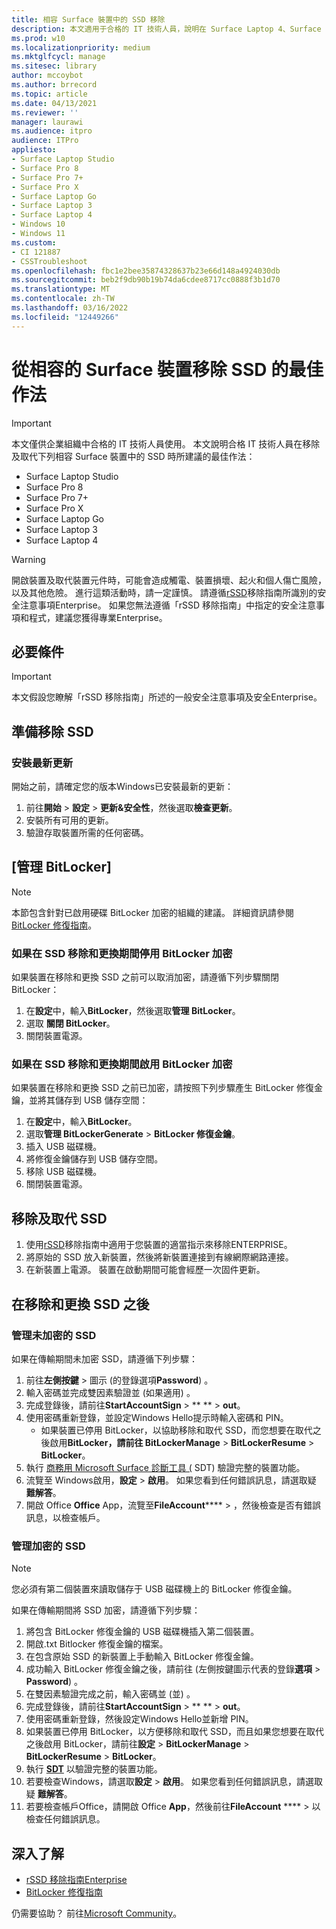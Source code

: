 ```yaml
---
title: 相容 Surface 裝置中的 SSD 移除
description: 本文適用于合格的 IT 技術人員，說明在 Surface Laptop 4、Surface Laptop 3、Surface Pro 7+、Surface Pro X 和 Surface Laptop Go 中移除和取代 SSD 的建議最佳做法。
ms.prod: w10
ms.localizationpriority: medium
ms.mktglfcycl: manage
ms.sitesec: library
author: mccoybot
ms.author: brrecord
ms.topic: article
ms.date: 04/13/2021
ms.reviewer: ''
manager: laurawi
ms.audience: itpro
audience: ITPro
appliesto:
- Surface Laptop Studio
- Surface Pro 8
- Surface Pro 7+
- Surface Pro X
- Surface Laptop Go
- Surface Laptop 3
- Surface Laptop 4
- Windows 10
- Windows 11
ms.custom:
- CI 121887
- CSSTroubleshoot
ms.openlocfilehash: fbc1e2bee35874328637b23e66d148a4924030db
ms.sourcegitcommit: beb2f9db90b19b74da6cdee8717cc0888f3b1d70
ms.translationtype: MT
ms.contentlocale: zh-TW
ms.lasthandoff: 03/16/2022
ms.locfileid: "12449266"
---
```

# <a name="best-practices-for-ssd-removal-from-compatible-surface-devices"></a>從相容的 Surface 裝置移除 SSD 的最佳作法

> [!IMPORTANT]
> 本文僅供企業組織中合格的 IT 技術人員使用。 本文說明合格 IT 技術人員在移除及取代下列相容 Surface 裝置中的 SSD 時所建議的最佳作法：

- Surface Laptop Studio
- Surface Pro 8
- Surface Pro 7+
- Surface Pro X
- Surface Laptop Go
- Surface Laptop 3
- Surface Laptop 4

> [!WARNING]
> 開啟裝置及取代裝置元件時，可能會造成觸電、裝置損壞、起火和個人傷亡風險，以及其他危險。  進行這類活動時，請一定謹慎。 請遵循[rSSD](https://www.microsoft.com/download/100440)移除指南所識別的安全注意事項Enterprise。 如果您無法遵循「rSSD 移除指南」中指定的安全注意事項和程式，建議您獲得專業Enterprise。

## <a name="prerequisites"></a>必要條件

> [!IMPORTANT]
> 本文假設您瞭解「rSSD 移除指南」所述的一般安全注意事項及安全Enterprise。

## <a name="prepare-for-ssd-removal"></a>準備移除 SSD

### <a name="install-the-latest-updates"></a>安裝最新更新

開始之前，請確定您的版本Windows已安裝最新的更新：

1. 前往**開始**  >  **設定**  >  **更新&安全性**，然後選取**檢查更新**。
2. 安裝所有可用的更新。
3. 驗證存取裝置所需的任何密碼。  

## <a name="manage-bitlocker"></a>[管理 BitLocker]

> [!NOTE]
> 本節包含針對已啟用硬碟 BitLocker 加密的組織的建議。 詳細資訊請參閱  [BitLocker 修復指南](/windows/security/information-protection/bitlocker/bitlocker-recovery-guide-plan)。

### <a name="if-bitlocker-encryption-is-disabled-during-ssd-removal-and-replacement"></a>如果在 SSD 移除和更換期間停用 BitLocker 加密

如果裝置在移除和更換 SSD 之前可以取消加密，請遵循下列步驟關閉 BitLocker：

1. 在**設定**中，輸入**BitLocker**，然後選取**管理 BitLocker**。
2. 選取 **關閉 BitLocker**。
3. 關閉裝置電源。

### <a name="if-bitlocker-encryption-is-enabled-during-ssd-removal-and-replacement"></a>如果在 SSD 移除和更換期間啟用 BitLocker 加密

如果裝置在移除和更換 SSD 之前已加密，請按照下列步驟產生 BitLocker 修復金鑰，並將其儲存到 USB 儲存空間：

1. 在**設定**中，輸入**BitLocker**。
2. 選取**管理 BitLockerGenerate**  > **BitLocker 修復金鑰**。
2. 插入 USB 磁碟機。
4. 將修復金鑰儲存到 USB 儲存空間。  
5. 移除 USB 磁碟機。  
6. 關閉裝置電源。

## <a name="remove-and-replace-ssd"></a>移除及取代 SSD

1. 使用[rSSD](https://www.microsoft.com/download/100440)移除指南中適用于您裝置的適當指示來移除ENTERPRISE。
2. 將原始的 SSD 放入新裝置，然後將新裝置連接到有線網際網路連接。
3. 在新裝置上電源。 裝置在啟動期間可能會經歷一次固件更新。  

## <a name="after-ssd-removal-and-replacement"></a>在移除和更換 SSD 之後

### <a name="manage-unencrypted-ssds"></a>管理未加密的 SSD

如果在傳輸期間未加密 SSD，請遵循下列步驟：

1. 前往**左側按鍵**  >  圖示 (的登錄選項**Password**) 。  
2. 輸入密碼並完成雙因素驗證並 (如果適用) 。
3. 完成登錄後，請前往**StartAccountSign**  >  ** **  >  **out**。  
4. 使用密碼重新登錄，並設定Windows Hello提示時輸入密碼和 PIN。
    - 如果裝置已停用 BitLocker，以協助移除和取代 SSD，而您想要在取代之後啟用**BitLocker，請前往 BitLockerManage**  >  **BitLockerResume**  >  **BitLocker**。  
6. 執行 [商務用 Microsoft Surface 診斷工具 (](surface-diagnostic-toolkit-for-business-intro.md) SDT) 驗證完整的裝置功能。  
7. 流覽至 Windows啟用，**設定**  >  **啟用**。  如果您看到任何錯誤訊息，請選取疑 **難解答**。
8. 開啟 Office **Office** App，流覽至**FileAccount******  >  ，然後檢查是否有錯誤訊息，以檢查帳戶。  

### <a name="managing-encrypted-ssds"></a>管理加密的 SSD

> [!NOTE]
> 您必須有第二個裝置來讀取儲存于 USB 磁碟機上的 BitLocker 修復金鑰。

如果在傳輸期間將 SSD 加密，請遵循下列步驟：

1. 將包含 BitLocker 修復金鑰的 USB 磁碟機插入第二個裝置。
2. 開啟.txt Bitlocker 修復金鑰的檔案。
3. 在包含原始 SSD 的新裝置上手動輸入 BitLocker 修復金鑰。  
4. 成功輸入 BitLocker 修復金鑰之後，請前往 (左側按鍵圖示代表的登錄**選項**  >  **Password**) 。  
5. 在雙因素驗證完成之前，輸入密碼並 (並) 。
6. 完成登錄後，請前往**StartAccountSign**  >  ** **  >  **out**。  
7. 使用密碼重新登錄，然後設定Windows Hello並新增 PIN。
8. 如果裝置已停用 BitLocker，以方便移除和取代 SSD，而且如果您想要在取代之後啟用 BitLocker，請前往**設定**  >  **BitLockerManage**  >  **BitLockerResume**  >  **BitLocker**。  
9. 執行 **[SDT](surface-diagnostic-toolkit-for-business-intro.md)** 以驗證完整的裝置功能。  
10. 若要檢查Windows，請選取**設定**  >  **啟用**。  如果您看到任何錯誤訊息，請選取疑 **難解答**。
11. 若要檢查帳戶Office，請開啟 Office **App**，然後前往**FileAccount** ****  >  以檢查任何錯誤訊息。

## <a name="learn-more"></a>深入了解

- [rSSD 移除指南Enterprise](https://www.microsoft.com/download/100440)
- [BitLocker 修復指南](/windows/security/information-protection/bitlocker/bitlocker-recovery-guide-plan)

仍需要協助？ 前往[Microsoft Community](https://answers.microsoft.com/)。
